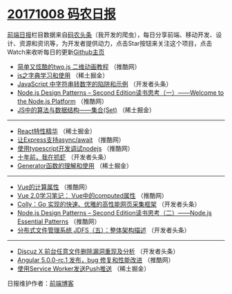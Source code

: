 # [20171008 码农日报](http://hao.caibaojian.com/date/2017/10/08)

[前端日报](http://caibaojian.com/c/news)栏目数据来自[码农头条](http://hao.caibaojian.com/)（我开发的爬虫），每日分享前端、移动开发、设计、资源和资讯等，为开发者提供动力，点击Star按钮来关注这个项目，点击Watch来收听每日的更新[Github主页](https://github.com/kujian/frontendDaily)
* [简单又炫酷的two.js 二维动画教程](http://hao.caibaojian.com/53285.html) （推酷网）
* [js之字典学习和使用](http://hao.caibaojian.com/53299.html) （稀土掘金）
* [JavaScript 中字符串转数字的陷阱和示例](http://hao.caibaojian.com/53307.html) （开发者头条）
* [Node.js Design Patterns &#8211; Second Edition读书思考（一）——Welcome to the Node.js Platform](http://hao.caibaojian.com/53284.html) （推酷网）
* [JS中的算法与数据结构——集合(Set)](http://hao.caibaojian.com/53296.html) （稀土掘金）

***
* [React特性精华](http://hao.caibaojian.com/53298.html) （稀土掘金）
* [让Express支持async/await](http://hao.caibaojian.com/53281.html) （推酷网）
* [使用typescript开发调试nodejs](http://hao.caibaojian.com/53282.html) （推酷网）
* [十年前，我在抓虾](http://hao.caibaojian.com/53306.html) （开发者头条）
* [Generator函数的理解和使用](http://hao.caibaojian.com/53297.html) （稀土掘金）

***
* [Vue的计算属性](http://hao.caibaojian.com/53279.html) （推酷网）
* [Vue 2.0学习笔记： Vue中的computed属性](http://hao.caibaojian.com/53280.html) （推酷网）
* [Colly：Go 实现的快速、优雅的高性能网页采集框架](http://hao.caibaojian.com/53305.html) （开发者头条）
* [Node.js Design Patterns &#8211; Second Edition读书思考（二）——Node.js Essential Patterns](http://hao.caibaojian.com/53283.html) （推酷网）
* [分布式文件管理系统 JDFS（五）：整体架构描述](http://hao.caibaojian.com/53308.html) （开发者头条）

***
* [Discuz X 前台任意文件删除漏洞重现及分析](http://hao.caibaojian.com/53309.html) （开发者头条）
* [Angular 5.0.0-rc.1 发布，bug 修复和性能改进](http://hao.caibaojian.com/53286.html) （推酷网）
* [使用Service Worker发送Push推送](http://hao.caibaojian.com/53295.html) （稀土掘金）

日报维护作者：[前端博客](http://caibaojian.com/) 